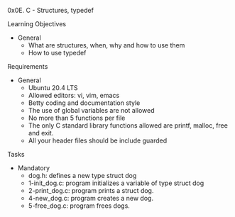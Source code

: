 0x0E. C - Structures, typedef

Learning Objectives
- General
	- What are structures, when, why and how to use them
	- How to use typedef

Requirements
- General
	- Ubuntu 20.4 LTS
	- Allowed editors: vi, vim, emacs
	- Betty coding and documentation style
	- The use of global variables are not allowed
	- No more than 5 functions per file
	- The only C standard library functions allowed are printf, malloc, free and exit.
	- All your header files should be include guarded

Tasks
- Mandatory
	- dog.h: defines a new type struct dog
	- 1-init_dog.c: program initializes a variable of type struct dog
	- 2-print_dog.c: program prints a struct dog.
	- 4-new_dog.c: program creates a new dog.
	- 5-free_dog.c: program frees dogs.
